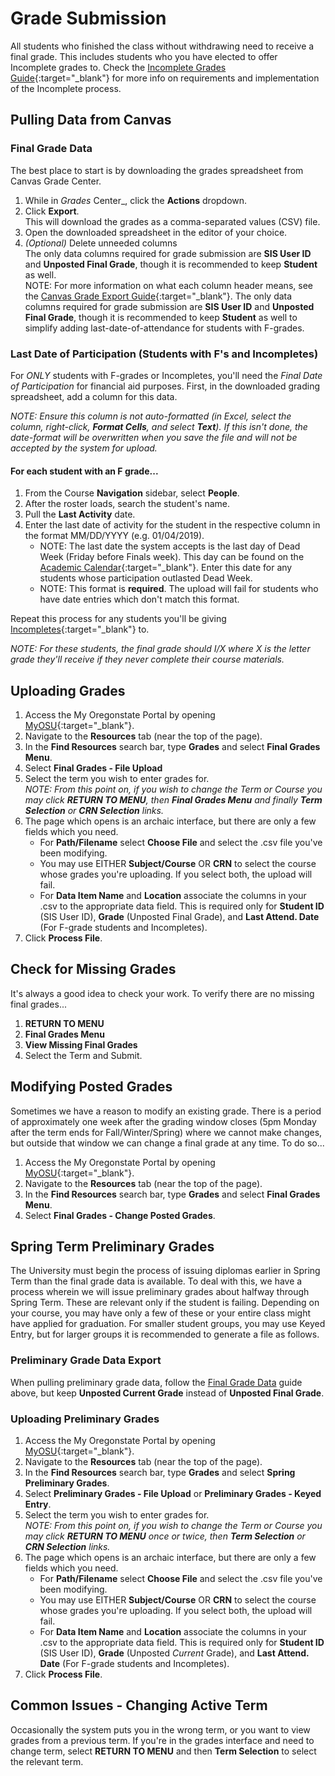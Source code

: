 # Grade Submission

All students who finished the class without withdrawing need to receive a final grade.  This includes students who you have elected to offer Incomplete grades to.  Check the [Incomplete Grades Guide](Incompletes.html){:target="\_blank"} for more info on requirements and implementation of the Incomplete process.

## Pulling Data from Canvas

### Final Grade Data

The best place to start is by downloading the grades spreadsheet from Canvas Grade Center.

1. While in _Grades_ Center_, click the **Actions** dropdown.
2. Click **Export**.  
This will download the grades as a comma-separated values (CSV) file.
3. Open the downloaded spreadsheet in the editor of your choice.
4. _(Optional)_ Delete unneeded columns  
The only data columns required for grade submission are **SIS User ID** and **Unposted Final Grade**, though it is recommended to keep **Student** as well.  
NOTE: For more information on what each column header means, see the [Canvas Grade Export Guide](https://community.canvaslms.com/docs/DOC-16545-4152813648){:target="\_blank"}.
The only data columns required for grade submission are **SIS User ID** and **Unposted Final Grade**, though it is recommended to keep **Student** as well to simplify adding last-date-of-attendance for students with F-grades.

### Last Date of Participation (Students with F's and Incompletes)

For _ONLY_ students with F-grades or Incompletes, you'll need the _Final Date of Participation_ for financial aid purposes. First, in the downloaded grading spreadsheet, add a column for this data.  

_NOTE: Ensure this column is not auto-formatted (in Excel, select the column, right-click, **Format Cells**, and select **Text**). If this isn't done, the date-format will be overwritten when you save the file and will not be accepted by the system for upload._

#### For each student with an F grade...

1. From the Course **Navigation** sidebar, select **People**.
2. After the roster loads, search the student's name.
3. Pull the **Last Activity** date.
4. Enter the last date of activity for the student in the respective column in the format MM/DD/YYYY (e.g. 01/04/2019).  
   - NOTE:  The last date the system accepts is the last day of Dead Week (Friday before Finals week). This day can be found on the [Academic Calendar](https://registrar.oregonstate.edu/osu-academic-calendar){:target="\_blank"}. Enter this date for any students whose participation outlasted Dead Week.
   - NOTE:  This format is **required**. The upload will fail for students who have date entries which don't match this format.

Repeat this process for any students you'll be giving [Incompletes](Incompletes.html){:target="\_blank"} to.

_NOTE: For these students, the final grade should I/X where X is the letter grade they'll receive if they never complete their course materials._

## Uploading Grades

1. Access the My Oregonstate Portal by opening [MyOSU](https://my.oregonstate.edu/){:target="\_blank"}. 
2. Navigate to the **Resources** tab (near the top of the page).
3. In the **Find Resources** search bar, type **Grades** and select **Final Grades Menu**.
4. Select **Final Grades - File Upload**
5. Select the term you wish to enter grades for.  
_NOTE: From this point on, if you wish to change the Term or Course you may click **RETURN TO MENU**, then **Final Grades Menu** and finally **Term Selection** or **CRN Selection** links._
6. The page which opens is an archaic interface, but there are only a few fields which you need.
    - For **Path/Filename** select **Choose File** and select the .csv file you've been modifying.
    - You may use EITHER **Subject/Course** OR **CRN** to select the course whose grades you're uploading. If you select both, the upload will fail.
    - For **Data Item Name** and **Location** associate the columns in your .csv to the appropriate data field.  This is required only for **Student ID** (SIS User ID), **Grade** (Unposted Final Grade), and **Last Attend. Date** (For F-grade students and Incompletes).
7. Click **Process File**.

## Check for Missing Grades

It's always a good idea to check your work.  To verify there are no missing final grades...

1. **RETURN TO MENU**
2. **Final Grades Menu**
3. **View Missing Final Grades**
4. Select the Term and Submit.

## Modifying Posted Grades

Sometimes we have a reason to modify an existing grade.  There is a period of approximately one week after the grading window closes (5pm Monday after the term ends for Fall/Winter/Spring) where we cannot make changes, but outside that window we can change a final grade at any time. To do so...

1. Access the My Oregonstate Portal by opening [MyOSU](https://my.oregonstate.edu/){:target="\_blank"}.
2. Navigate to the **Resources** tab (near the top of the page).
3. In the **Find Resources** search bar, type **Grades** and select **Final Grades Menu**.
4. Select **Final Grades - Change Posted Grades**.

## Spring Term Preliminary Grades

The University must begin the process of issuing diplomas earlier in Spring Term than the final grade data is available.  To deal with this, we have a process wherein we will issue preliminary grades about halfway through Spring Term.  These are relevant only if the student is failing. Depending on your course, you may have only a few of these or your entire class might have applied for graduation.  For smaller student groups, you may use Keyed Entry, but for larger groups it is recommended to generate a file as follows.

### Preliminary Grade Data Export

When pulling preliminary grade data, follow the [Final Grade Data](#final-grade-data) guide above, but keep **Unposted Current Grade** instead of **Unposted Final Grade**.

### Uploading Preliminary Grades

1. Access the My Oregonstate Portal by opening [MyOSU](https://my.oregonstate.edu/){:target="\_blank"}.
2. Navigate to the **Resources** tab (near the top of the page).
3. In the **Find Resources** search bar, type **Grades** and select **Spring Preliminary Grades**.
4. Select **Preliminary Grades - File Upload** or **Preliminary Grades - Keyed Entry**.
5. Select the term you wish to enter grades for.  
_NOTE: From this point on, if you wish to change the Term or Course you may click **RETURN TO MENU** once or twice, then **Term Selection** or **CRN Selection** links._
6. The page which opens is an archaic interface, but there are only a few fields which you need.
    - For **Path/Filename** select **Choose File** and select the .csv file you've been modifying.
    - You may use EITHER **Subject/Course** OR **CRN** to select the course whose grades you're uploading. If you select both, the upload will fail.
    - For **Data Item Name** and **Location** associate the columns in your .csv to the appropriate data field.  This is required only for **Student ID** (SIS User ID), **Grade** (Unposted _Current_ Grade), and **Last Attend. Date** (For F-grade students and Incompletes).
7. Click **Process File**.

## Common Issues - Changing Active Term

Occasionally the system puts you in the wrong term, or you want to view grades from a previous term. If you're in the grades interface and need to change term, select **RETURN TO MENU** and then **Term Selection** to select the relevant term.
